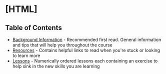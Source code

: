 # [HTML]

## Table of Contents

- [Background Information](background.md) - Recommended first read. General information and tips that will help you throughout the course
- [Resources](resources.md) - Contains helpful links to read when you're stuck or looking to learn more
- [Lessons](https://github.com/AdamAlinauskas/react-and-html-course/tree/master/html/lessons) - Numerically ordered lessons each containing an exercise to help sink in the new skills you are learning
